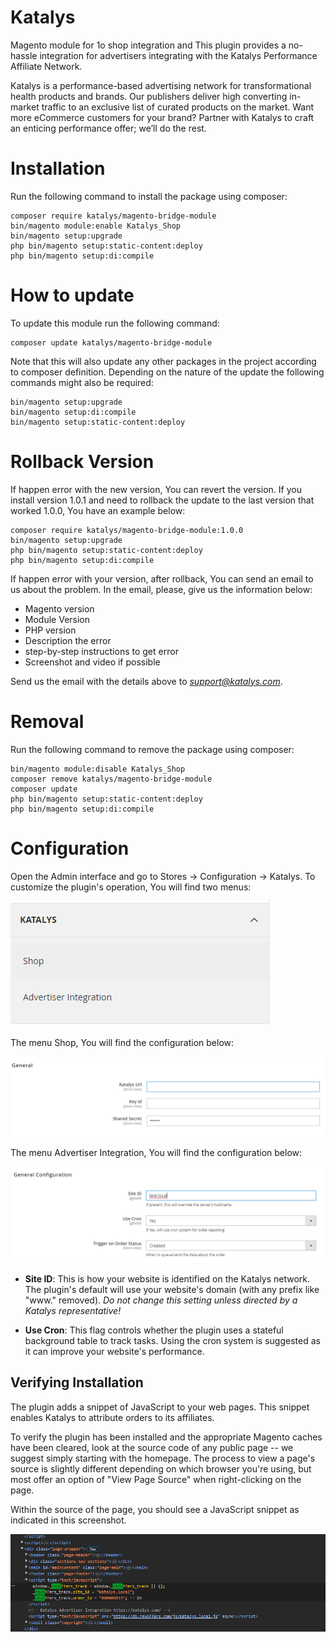 # Katalys
Magento module for 1o shop integration and This plugin provides a no-hassle integration for advertisers integrating with the Katalys Performance Affiliate Network.

Katalys is a performance-based advertising network for transformational health products and brands. Our publishers deliver high converting in-market traffic to an exclusive list of curated products on the market. Want more eCommerce customers for your brand? Partner with Katalys to craft an enticing performance offer; we’ll do the rest.

# Installation

Run the following command to install the package using composer:
```
composer require katalys/magento-bridge-module
bin/magento module:enable Katalys_Shop
bin/magento setup:upgrade
php bin/magento setup:static-content:deploy
php bin/magento setup:di:compile
```
# How to update

To update this module run the following command:
```
composer update katalys/magento-bridge-module
```
Note that this will also update any other packages in the project according to composer definition. Depending on the nature of the update the following commands might also be required:
```
bin/magento setup:upgrade
bin/magento setup:di:compile
bin/magento setup:static-content:deploy
```
# Rollback Version

If happen error with the new version, You can revert the version. If you install version 1.0.1 and need to rollback the update to the last version that worked 1.0.0, You have an example below:
```
composer require katalys/magento-bridge-module:1.0.0
bin/magento setup:upgrade
php bin/magento setup:static-content:deploy
php bin/magento setup:di:compile
```
If happen error with your version, after rollback, You can send an email to us about the problem. In the email, please, give us the information below:

* Magento version
* Module Version
* PHP version
* Description the error
* step-by-step instructions to get error
* Screenshot and video if possible

Send us the email with the details above to *support@katalys.com*.

# Removal

Run the following command to remove the package using composer:
```
bin/magento module:disable Katalys_Shop
composer remove katalys/magento-bridge-module
composer update
php bin/magento setup:static-content:deploy
php bin/magento setup:di:compile
```

# Configuration

Open the Admin interface and go to Stores -> Configuration -> Katalys. To customize the plugin's operation, You will find two menus:

![image](menus.png)

The menu Shop, You will find the configuration below:

![image](shop.png)

The menu Advertiser Integration, You will find the configuration below:

![image](ad.png)

* **Site ID**: This is how your website is identified on the Katalys network. The plugin's default will use your website's domain (with any prefix like "www." removed). *Do not change this setting unless directed by a Katalys representative!*

* **Use Cron**: This flag controls whether the plugin uses a stateful background table to track tasks. Using the cron system is suggested as it can improve your website's performance.

## Verifying Installation
The plugin adds a snippet of JavaScript to your web pages. This snippet enables Katalys to attribute orders to its affiliates.

To verify the plugin has been installed and the appropriate Magento caches have been cleared, look at the source code of any public page -- we suggest simply starting with the homepage. The process to view a page's source is slightly different depending on which browser you're using, but most offer an option of "View Page Source" when right-clicking on the page.

Within the source of the page, you should see a JavaScript snippet as indicated in this screenshot.

![image](view-source.png)
